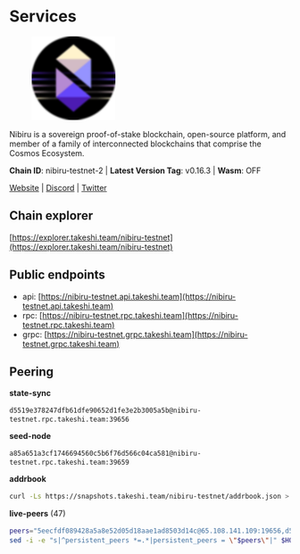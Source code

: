 # Services

<figure><img src="https://github.com/takeshi-val/Logo/raw/main/nibiru.png" width="150" alt=""><figcaption></figcaption></figure>

Nibiru is a sovereign proof-of-stake blockchain, open-source platform,  and member of a family of interconnected blockchains that comprise the Cosmos Ecosystem.

**Chain ID**: nibiru-testnet-2 | **Latest Version Tag**: v0.16.3 | **Wasm**: OFF

[Website](https://nibiru.fi) | [Discord](https://discord.gg/nibiru) | [Twitter](https://twitter.com/NibiruChain)




## Chain explorer
[https://explorer.takeshi.team/nibiru-testnet](https://explorer.takeshi.team/nibiru-testnet)

## Public endpoints

* api: [https://nibiru-testnet.api.takeshi.team](https://nibiru-testnet.api.takeshi.team)
* rpc: [https://nibiru-testnet.rpc.takeshi.team](https://nibiru-testnet.rpc.takeshi.team)
* grpc: [https://nibiru-testnet.grpc.takeshi.team](https://nibiru-testnet.grpc.takeshi.team)

## Peering

**state-sync**

```text
d5519e378247dfb61dfe90652d1fe3e2b3005a5b@nibiru-testnet.rpc.takeshi.team:39656
```

**seed-node**

```text
a85a651a3cf1746694560c5b6f76d566c04ca581@nibiru-testnet.rpc.takeshi.team:39659
```

**addrbook**
```bash
curl -Ls https://snapshots.takeshi.team/nibiru-testnet/addrbook.json > $HOME/.nibid/config/addrbook.json
```

**live-peers** (47)
```bash
peers="5eecfdf089428a5a8e52d05d18aae1ad8503d14c@65.108.141.109:19656,d5519e378247dfb61dfe90652d1fe3e2b3005a5b@65.109.68.190:39656,434408eac21cec429edc2deacfc90ca717593b21@109.123.242.87:26656,da7182e3934b51c099d8901101a5821472aa9d3b@38.242.214.165:26656,3939da5da8d8a31e6af2cb6d7bdcb222ff2487eb@65.109.14.69:39656,eb65c95ea745d1cb5f66e2fda5d5e1029f4dc43d@5.161.43.109:26656,5a868d18a5046b715ee726a45b680a68f92bafcb@149.102.136.149:27656,cf29df0bc1d8a1d9053d7dc6bd7b8ee69b3021cc@51.89.47.31:26656,e55d8746ad30e0d11ebe0aa3792c46713375edcc@135.181.2.104:26656,92845d4150aaf87fc1a6f4a53d8fe545ae44fc9d@86.48.16.205:39656,780a0beff082046c143a9c110f66078e2154c22c@94.130.137.122:28656,b2c162da315d2e57b1cf86b2f8a2769e3c30e479@43.154.185.150:26657,694ef36622642377aec8847df309d1dec708cb28@195.201.197.4:38656,438701ce016699880f9073c6b99f71d17309d820@154.53.52.215:26657,2f35fb311c84dae1ac0a6ec4928307769983fa1f@154.53.44.216:26657,99b57896e917866956f9f078f67f95d6fd6a05e8@161.97.92.139:26656,9e4cbbf1ae74859df3a4f1a3579bb52b09ce26f0@167.86.76.166:26656,d212c993e5b503cf224592bf426d3fb808d84e98@5.161.48.209:26656,82dde0f3c283ca231849376696d08c39c3d458ce@173.82.203.187:26657,a575313137ddc0dae09fc79ad5558f2ca25867af@199.175.98.114:26656,5c2a752c9b1952dbed075c56c600c3a79b58c395@195.3.220.140:27046,2c22d9b9f767522ddea193bd9f3c5b75f44a5558@173.82.207.117:26657,82ff5277d6385a2e9cab7048d8df5f6757d02a8f@43.154.33.200:26657,fbad9746b824485a2b7c88d72f83e6e4d1fa5eb2@43.156.89.178:26657,7e465cf7525009fa55c8387eb74a330d3b96e26f@86.48.5.78:26656,d40bd2a7a5d3dc525e66be78a2bdaf1ff0bc1957@95.214.55.25:29656,c1d90ca59915ee94cd615304bfac8ddb9bdf2e76@43.156.25.107:26657,8d390c237aba0bc42d7015a1fb366aea2ad66387@185.144.99.55:26656,b15a11d04268926cc8f7a233373f36974a33e4f3@65.109.25.62:26656,531c0ff46a2bb0de169e6086087c2ac04c3e27cf@185.15.244.160:26656,64d7ce7fda6c229bba3952c097a26f64740a4cd3@164.92.136.155:26656,4e4b24d16f7a0da6466478a0c2dee6e3feb02960@46.228.199.29:26656,8f00ba98b37036302db681a2572487d1b36d2d48@89.117.63.35:26656,ab5a794451f4b19055300f692160f4f20d55a891@82.208.21.81:26656,cc70f159eae7a83c1d33e07208e9cff8eb69886c@34.142.220.216:13656,7e03768c74d8720852bc807b30c523338d31a458@65.109.198.250:26656,7b48063c94fc1a131da7254c9b018e0e88c5fe1a@84.46.240.85:26656,a73626491bde964dadf51920a4be234f19ef66eb@35.199.190.244:26656,7bbe4afc59fbfff5e6c3189c8ef73a1c6ac3f067@80.82.215.23:26656,aee47be618d51c6cfb067ed2b1fa648e32f982f6@5.189.157.124:26656,8e8680d613a7e0e51d77a8c21304c94f98a9d908@185.135.137.253:26656,a9063217018b5896d12dd609ffdbd090a2c3a506@31.222.238.170:26656,28480451b335b667c11ad0a5a96a859421359163@195.85.250.101:26656,7f30e0e50fa219fad61b1378592285f6ee2b70dc@144.76.90.130:36656,8b0c7d84c1fedc6d34e32e7b0db442ecb9d3cb86@185.16.39.19:38656,f7cd5b0e6b65b8a93c7aa44db057db163f3642b5@77.232.38.148:26656,9d38b8775ab86522f0ea4e2610071c5ae4ccfa51@80.241.211.236:26656"
sed -i -e "s|^persistent_peers *=.*|persistent_peers = \"$peers\"|" $HOME/.nibid/config/config.toml
```

